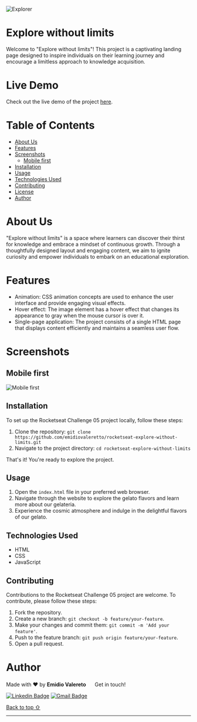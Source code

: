 ![Explorer](https://efficient-sloth-d85.notion.site/image/https%3A%2F%2Fs3-us-west-2.amazonaws.com%2Fsecure.notion-static.com%2F74dec54c-b44a-4c7e-adbd-f8a069b98b7b%2FCapa_Notion_-_Explorer.png?table=block&id=19dfbff7-b19c-47c5-9a28-6afa37d42543&spaceId=08f749ff-d06d-49a8-a488-9846e081b224&width=2000&userId=&cache=v2)

# Explore without limits

Welcome to "Explore without limits"! This project is a captivating landing page designed to inspire individuals on their learning journey and encourage a limitless approach to knowledge acquisition.

# Live Demo

Check out the live demo of the project <a href="https://emidiovaleretto.github.io/rocketseat-explore-without-limits/" target="_blank" rel="noopener noreferrer">here</a>.

# Table of Contents

- [About Us](#about-us)
- [Features](#features)
- [Screenshots](#screenshots)
  - [Mobile first](#mobile-first)
- [Installation](#installation)
- [Usage](#usage)
- [Technologies Used](#technologies-used)
- [Contributing](#contributing)
- [License](#license)
- [Author](#author)

# About Us

"Explore without limits" is a space where learners can discover their thirst for knowledge and embrace a mindset of continuous growth. Through a thoughtfully designed layout and engaging content, we aim to ignite curiosity and empower individuals to embark on an educational exploration.

# Features

- Animation: CSS animation concepts are used to enhance the user interface and provide engaging visual effects.
- Hover effect: The image element has a hover effect that changes its appearance to gray when the mouse cursor is over it.
- Single-page application: The project consists of a single HTML page that displays content efficiently and maintains a seamless user flow.

# Screenshots

## Mobile first

![Mobile first](https://i.ibb.co/G39XWV3/emidiovaleretto-github-io-rocketseat-explore-without-limits.png)

## Installation

To set up the Rocketseat Challenge 05 project locally, follow these steps:

1. Clone the repository: `git clone https://github.com/emidiovaleretto/rocketseat-explore-without-limits.git`
2. Navigate to the project directory: `cd rocketseat-explore-without-limits`

That's it! You're ready to explore the project.

## Usage

1. Open the `index.html` file in your preferred web browser.
2. Navigate through the website to explore the gelato flavors and learn more about our gelateria.
3. Experience the cosmic atmosphere and indulge in the delightful flavors of our gelato.

## Technologies Used

- HTML
- CSS
- JavaScript

## Contributing

Contributions to the Rocketseat Challenge 05 project are welcome. To contribute, please follow these steps:

1. Fork the repository.
2. Create a new branch: `git checkout -b feature/your-feature`.
3. Make your changes and commit them: `git commit -m 'Add your feature'`.
4. Push to the feature branch: `git push origin feature/your-feature`.
5. Open a pull request.

# Author

Made with ❤️ by <b>Emidio Valereto</b> <img src="https://raw.githubusercontent.com/MartinHeinz/MartinHeinz/master/wave.gif" width="16px"> Get in touch!

[![Linkedin Badge](https://img.shields.io/badge/-Emidio-blue?style=flat-square&logo=Linkedin&logoColor=white&link=https://www.linkedin.com/in/emidiovalereto/)](https://www.linkedin.com/in/emidiovalereto/) [![Gmail Badge](https://img.shields.io/badge/-emidio.valereto@gmail.com-c14438?style=flat-square&logo=Gmail&logoColor=white&link=mailto:emidio.valereto@gmail.com)](mailto:emidio.valereto@gmail.com)

[Back to top ⇧](#table-of-contents)

---

